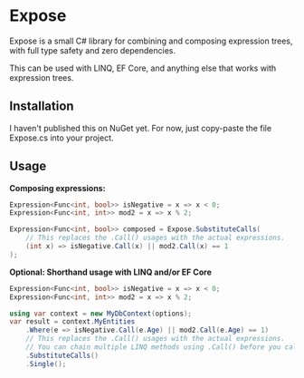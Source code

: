 # Expose

Expose is a small C# library for combining and composing expression trees, with full type safety and zero dependencies.

This can be used with LINQ, EF Core, and anything else that works with expression trees.

## Installation

I haven't published this on NuGet yet. For now, just copy-paste the file Expose.cs into your project.

## Usage

**Composing expressions:**

```cs
Expression<Func<int, bool>> isNegative = x => x < 0;
Expression<Func<int, int>> mod2 = x => x % 2;

Expression<Func<int, bool>> composed = Expose.SubstituteCalls(
    // This replaces the .Call() usages with the actual expressions.
    (int x) => isNegative.Call(x) || mod2.Call(x) == 1
);
```

**Optional: Shorthand usage with LINQ and/or EF Core**

```cs
Expression<Func<int, bool>> isNegative = x => x < 0;
Expression<Func<int, int>> mod2 = x => x % 2;

using var context = new MyDbContext(options);
var result = context.MyEntities
    .Where(e => isNegative.Call(e.Age) || mod2.Call(e.Age) == 1)
    // This replaces the .Call() usages with the actual expressions.
    // You can chain multiple LINQ methods using .Call() before you call .SubstituteCalls().
    .SubstituteCalls()
    .Single();
```
